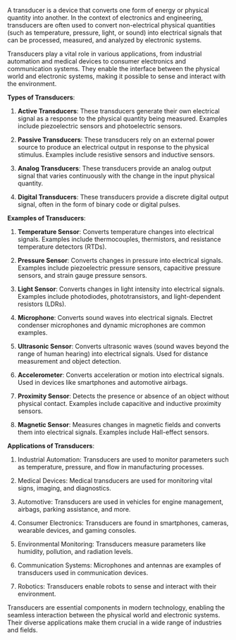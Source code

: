 
A transducer is a device that converts one form of energy or physical quantity into another. In the context of electronics and engineering, transducers are often used to convert non-electrical physical quantities (such as temperature, pressure, light, or sound) into electrical signals that can be processed, measured, and analyzed by electronic systems.

Transducers play a vital role in various applications, from industrial automation and medical devices to consumer electronics and communication systems. They enable the interface between the physical world and electronic systems, making it possible to sense and interact with the environment.

**Types of Transducers**:

1. **Active Transducers**: These transducers generate their own electrical signal as a response to the physical quantity being measured. Examples include piezoelectric sensors and photoelectric sensors.
    
2. **Passive Transducers**: These transducers rely on an external power source to produce an electrical output in response to the physical stimulus. Examples include resistive sensors and inductive sensors.
    
3. **Analog Transducers**: These transducers provide an analog output signal that varies continuously with the change in the input physical quantity.
    
4. **Digital Transducers**: These transducers provide a discrete digital output signal, often in the form of binary code or digital pulses.
    

**Examples of Transducers**:

1. **Temperature Sensor**: Converts temperature changes into electrical signals. Examples include thermocouples, thermistors, and resistance temperature detectors (RTDs).
    
2. **Pressure Sensor**: Converts changes in pressure into electrical signals. Examples include piezoelectric pressure sensors, capacitive pressure sensors, and strain gauge pressure sensors.
    
3. **Light Sensor**: Converts changes in light intensity into electrical signals. Examples include photodiodes, phototransistors, and light-dependent resistors (LDRs).
    
4. **Microphone**: Converts sound waves into electrical signals. Electret condenser microphones and dynamic microphones are common examples.
    
5. **Ultrasonic Sensor**: Converts ultrasonic waves (sound waves beyond the range of human hearing) into electrical signals. Used for distance measurement and object detection.
    
6. **Accelerometer**: Converts acceleration or motion into electrical signals. Used in devices like smartphones and automotive airbags.
    
7. **Proximity Sensor**: Detects the presence or absence of an object without physical contact. Examples include capacitive and inductive proximity sensors.
    
8. **Magnetic Sensor**: Measures changes in magnetic fields and converts them into electrical signals. Examples include Hall-effect sensors.
    

**Applications of Transducers**:

1. Industrial Automation: Transducers are used to monitor parameters such as temperature, pressure, and flow in manufacturing processes.
    
2. Medical Devices: Medical transducers are used for monitoring vital signs, imaging, and diagnostics.
    
3. Automotive: Transducers are used in vehicles for engine management, airbags, parking assistance, and more.
    
4. Consumer Electronics: Transducers are found in smartphones, cameras, wearable devices, and gaming consoles.
    
5. Environmental Monitoring: Transducers measure parameters like humidity, pollution, and radiation levels.
    
6. Communication Systems: Microphones and antennas are examples of transducers used in communication devices.
    
7. Robotics: Transducers enable robots to sense and interact with their environment.
    

Transducers are essential components in modern technology, enabling the seamless interaction between the physical world and electronic systems. Their diverse applications make them crucial in a wide range of industries and fields.